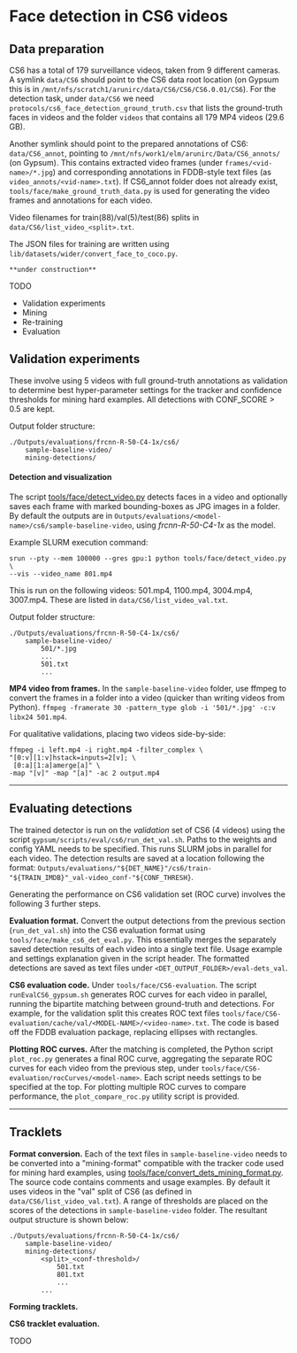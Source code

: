 # Face detection in CS6 videos

## Data preparation
CS6 has a total of 179 surveillance videos, taken from 9 different cameras. 
A symlink `data/CS6` should point to the CS6 data root location
(on Gypsum this is in `/mnt/nfs/scratch1/arunirc/data/CS6/CS6/CS6.0.01/CS6`). For the detection task, under `data/CS6` we need `protocols/cs6_face_detection_ground_truth.csv` that lists the ground-truth faces in videos and the folder `videos` that contains all 179 MP4 videos (29.6 GB).

Another symlink should point to the prepared annotations of CS6: `data/CS6_annot`, pointing to `/mnt/nfs/work1/elm/arunirc/Data/CS6_annots/` (on Gypsum). This contains extracted video frames (under `frames/<vid-name>/*.jpg`) and corresponding annotations in FDDB-style text files (as `video_annots/<vid-name>.txt`). If CS6_annot folder does not already exist, `tools/face/make_ground_truth_data.py` is used for generating the video frames and annotations for each video.

Video filenames for train(88)/val(5)/test(86) splits in `data/CS6/list_video_<split>.txt`.

The JSON files for training are written using `lib/datasets/wider/convert_face_to_coco.py`.



    **under construction**
TODO


* Validation experiments
* Mining
* Re-training
* Evaluation


## Validation experiments

These involve using 5 videos with full ground-truth annotations as validation to determine best hyper-parameter settings for the tracker and confidence thresholds for mining hard examples. All detections with CONF_SCORE > 0.5 are kept.

Output folder structure:
```
./Outputs/evaluations/frcnn-R-50-C4-1x/cs6/
    sample-baseline-video/
    mining-detections/
```


#### Detection and visualization

The script [tools/face/detect_video.py](tools/face/detect_video.py) detects faces in a video and optionally saves each frame with marked bounding-boxes as JPG images in a folder. By default the outputs are in `Outputs/evaluations/<model-name>/cs6/sample-baseline-video`, using *frcnn-R-50-C4-1x* as the model.

Example SLURM execution command: 
```
srun --pty --mem 100000 --gres gpu:1 python tools/face/detect_video.py \
--vis --video_name 801.mp4
```

This is run on the following videos: 501.mp4, 1100.mp4, 3004.mp4, 3007.mp4. These are listed in `data/CS6/list_video_val.txt`.

Output folder structure:
```
./Outputs/evaluations/frcnn-R-50-C4-1x/cs6/
    sample-baseline-video/
        501/*.jpg
        ...
        501.txt
        ...
```

**MP4 video from frames.** In the `sample-baseline-video` folder, use ffmpeg to convert the frames in a folder into a video (quicker than writing videos from Python). `ffmpeg -framerate 30 -pattern_type glob -i '501/*.jpg' -c:v libx24 501.mp4`.

For qualitative validations, placing two videos side-by-side:
```
ffmpeg -i left.mp4 -i right.mp4 -filter_complex \
"[0:v][1:v]hstack=inputs=2[v]; \
 [0:a][1:a]amerge[a]" \
-map "[v]" -map "[a]" -ac 2 output.mp4
```


---

## Evaluating detections

The trained detector is run on the *validation* set of CS6 (4 videos) using the script `gypsum/scripts/eval/cs6/run_det_val.sh`. Paths to the weights and config YAML needs to be specified. This runs SLURM jobs in parallel for each video. The detection results are saved at a location following the format: `Outputs/evaluations/"${DET_NAME}"/cs6/train-"${TRAIN_IMDB}"_val-video_conf-"${CONF_THRESH}`. 

Generating the performance on CS6 validation set (ROC curve) involves the following 3 further steps.


**Evaluation format.** 
Convert the output detections from the previous section (`run_det_val.sh`) into the CS6 evaluation format using `tools/face/make_cs6_det_eval.py`. This essentially merges the separately saved detection results of each video into a single text file. Usage example and settings explanation given in the script header. The formatted detections are saved as text files under `<DET_OUTPUT_FOLDER>/eval-dets_val`.


**CS6 evaluation code.** 
Under `tools/face/CS6-evaluation`. The script `runEvalCS6_gypsum.sh` generates ROC curves for each video in parallel, running the bipartite matching between ground-truth and detections. For example, for the validation split this creates ROC text files `tools/face/CS6-evaluation/cache/val/<MODEL-NAME>/<video-name>.txt`. The code is based off the FDDB evaluation package, replacing ellipses with rectangles.

**Plotting ROC curves.**
After the matching is completed, the Python script `plot_roc.py` generates a final ROC curve, aggregating the separate ROC curves for each video from the previous step, under `tools/face/CS6-evaluation/rocCurves/<model-name>`. Each script needs settings to be specified at the top. For plotting multiple ROC curves to compare performance, the `plot_compare_roc.py` utility script is provided.

---

## Tracklets

**Format conversion.** Each of the text files in `sample-baseline-video` needs to be converted into a "mining-format" compatible with the tracker code used for mining hard examples, using [tools/face/convert_dets_mining_format.py](tools/face/convert_dets_mining_format.py). The source code contains comments and usage examples. By default it uses videos in the "val" split of CS6 (as defined in `data/CS6/list_video_val.txt`). A range of thresholds are placed on the scores of the detections in `sample-baseline-video` folder. The resultant output structure is shown below:

```
./Outputs/evaluations/frcnn-R-50-C4-1x/cs6/
    sample-baseline-video/
    mining-detections/
        <split>_<conf-threshold>/
            501.txt
            801.txt
            ...
        ...
```

**Forming tracklets.**


**CS6 tracklet evaluation.** 

TODO 